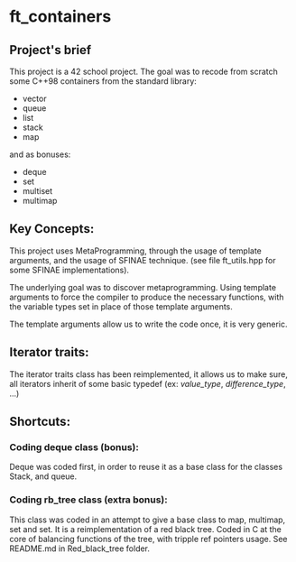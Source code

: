 # ft_containers

## Project's brief

This project is a 42 school project. The goal was to recode from scratch some 
C++98 containers from the standard library:
- vector
- queue
- list
- stack
- map

and as bonuses:
- deque
- set
- multiset
- multimap

## Key Concepts:
This project uses MetaProgramming, through the usage of template arguments, and
the usage of SFINAE technique. (see file ft\_utils.hpp for some SFINAE
implementations).

The underlying goal was to discover metaprogramming. Using template arguments
to force the compiler to produce the necessary functions, with the variable
types set in place of those template arguments.

The template arguments allow us to write the code once, it is very generic.

## Iterator traits:
The iterator traits class has been reimplemented, it allows us to make sure,
all iterators inherit of some basic typedef (ex: _value\_type_,
_difference\_type_, ...)

## Shortcuts:

### Coding deque class (bonus):
Deque was coded first, in order to reuse it as a base class for the classes
Stack, and queue.

### Coding rb\_tree class (extra bonus):

This class was coded in an attempt to give a base class to map, multimap, set
and set. It is a reimplementation of a red black tree. Coded in C at the
core of balancing functions of the tree, with tripple ref pointers usage.
See README.md in Red\_black\_tree folder.
